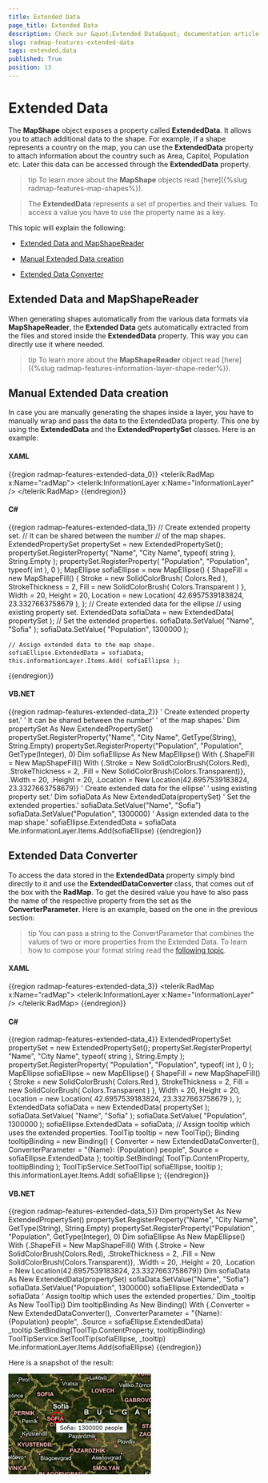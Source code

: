 ```yaml
---
title: Extended Data
page_title: Extended Data
description: Check our &quot;Extended Data&quot; documentation article for the RadMap {{ site.framework_name }} control.
slug: radmap-features-extended-data
tags: extended,data
published: True
position: 13
---
```


# Extended Data

The __MapShape__ object exposes a property called __ExtendedData__. It allows you to attach additional data to the shape. For example, if a shape represents a country on the map, you can use the __ExtendedData__ property to attach information about the country such as Area, Capitol, Population etc. Later this data can be accessed through the __ExtendedData__ property.

>tip To learn more about the __MapShape__ objects read [here]({%slug radmap-features-map-shapes%}).

>The __ExtendedData__ represents a set of properties and their values. To access a value you have to use the property name as a key.

This topic will explain the following:

* [Extended Data and MapShapeReader](#extended-data-and-mapshapereader)

* [Manual Extended Data creation](#manual-extended-data-creation)

* [Extended Data Converter](#extended-data-converter)

## Extended Data and MapShapeReader

When generating shapes automatically from the various data formats via __MapShapeReader__, the __Extended Data__ gets automatically extracted from the files and stored inside the __ExtendedData__ property. This way you can directly use it where needed.

>tip To learn more about the __MapShapeReader__ object read [here]({%slug radmap-features-information-layer-shape-reder%}).

## Manual Extended Data creation

In case you are manually generating the shapes inside a layer, you have to manually wrap and pass the data to the ExtendedData property. This one by using the __ExtendedData__ and the __ExtendedPropertySet__ classes. Here is an example:

#### __XAML__
{{region radmap-features-extended-data_0}}
	<telerik:RadMap x:Name="radMap">
	    <telerik:InformationLayer x:Name="informationLayer" />
	</telerik:RadMap>
{{endregion}}

#### __C#__
{{region radmap-features-extended-data_1}}
	// Create extended property set.
	// It can be shared between the number
	// of the map shapes.
	ExtendedPropertySet propertySet = new ExtendedPropertySet();
	propertySet.RegisterProperty( "Name", "City Name", typeof( string ), String.Empty );
	propertySet.RegisterProperty( "Population", "Population", typeof( int ), 0 );
	MapEllipse sofiaEllipse = new MapEllipse()
	{
	    ShapeFill = new MapShapeFill()
	    {
	        Stroke = new SolidColorBrush( Colors.Red ),
	        StrokeThickness = 2,
	        Fill = new SolidColorBrush( Colors.Transparent )
	    },
	    Width = 20,
	    Height = 20,
	    Location = new Location( 42.6957539183824, 23.3327663758679 ),
	};
	// Create extended data for the ellipse
	// using existing property set.
	ExtendedData sofiaData = new ExtendedData( propertySet );
	// Set the extended properties.
	sofiaData.SetValue( "Name", "Sofia" );
	sofiaData.SetValue( "Population", 1300000 );
	
	// Assign extended data to the map shape.
	sofiaEllipse.ExtendedData = sofiaData;
	this.informationLayer.Items.Add( sofiaEllipse );
{{endregion}}

#### __VB.NET__
{{region radmap-features-extended-data_2}}
	' Create extended property set.'
	' It can be shared between the number'
	' of the map shapes.'
	Dim propertySet As New ExtendedPropertySet()
	propertySet.RegisterProperty("Name", "City Name", GetType(String), String.Empty)
	propertySet.RegisterProperty("Population", "Population", GetType(Integer), 0)
	Dim sofiaEllipse As New MapEllipse() With {.ShapeFill = New MapShapeFill() With {.Stroke = New SolidColorBrush(Colors.Red), .StrokeThickness = 2, .Fill = New SolidColorBrush(Colors.Transparent)}, .Width = 20, .Height = 20, .Location = New Location(42.6957539183824, 23.3327663758679)}
	' Create extended data for the ellipse'
	' using existing property set.'
	Dim sofiaData As New ExtendedData(propertySet)
	' Set the extended properties.'
	sofiaData.SetValue("Name", "Sofia")
	sofiaData.SetValue("Population", 1300000)
	' Assign extended data to the map shape.'
	sofiaEllipse.ExtendedData = sofiaData
	Me.informationLayer.Items.Add(sofiaEllipse)
{{endregion}}

## Extended Data Converter

To access the data stored in the __ExtendedData__ property simply bind directly to it and use the __ExtendedDataConverter__ class, that comes out of the box with the __RadMap__. To get the desired value you have to also pass the name of the respective property from the set as the __ConverterParameter__. Here is an example, based on the one in the previous section:

>tip You can pass a string to the ConvertParameter that combines the values of two or more properties from the Extended Data. To learn how to compose your format string read the [following topic](#ToolTipFormat).

#### __XAML__
{{region radmap-features-extended-data_3}}
	<telerik:RadMap x:Name="radMap">
	    <telerik:InformationLayer x:Name="informationLayer" />
	</telerik:RadMap>
{{endregion}}

#### __C#__
{{region radmap-features-extended-data_4}}
	ExtendedPropertySet propertySet = new ExtendedPropertySet();
	propertySet.RegisterProperty( "Name", "City Name", typeof( string ), String.Empty );
	propertySet.RegisterProperty( "Population", "Population", typeof( int ), 0 );
	MapEllipse sofiaEllipse = new MapEllipse()
	{
	    ShapeFill = new MapShapeFill()
	    {
	        Stroke = new SolidColorBrush( Colors.Red ),
	        StrokeThickness = 2,
	        Fill = new SolidColorBrush( Colors.Transparent )
	    },
	    Width = 20,
	    Height = 20,
	    Location = new Location( 42.6957539183824, 23.3327663758679 ),
	};
	ExtendedData sofiaData = new ExtendedData( propertySet );
	sofiaData.SetValue( "Name", "Sofia" );
	sofiaData.SetValue( "Population", 1300000 );
	sofiaEllipse.ExtendedData = sofiaData;
	// Assign tooltip which uses the extended properties.
	ToolTip tooltip = new ToolTip();
	Binding tooltipBinding = new Binding()
	{
	    Converter = new ExtendedDataConverter(),
	    ConverterParameter = "{Name}: {Population} people",
	    Source = sofiaEllipse.ExtendedData
	};
	tooltip.SetBinding( ToolTip.ContentProperty, tooltipBinding );
	ToolTipService.SetToolTip( sofiaEllipse, tooltip );
	this.informationLayer.Items.Add( sofiaEllipse );
{{endregion}}

#### __VB.NET__
{{region radmap-features-extended-data_5}}
	Dim propertySet As New ExtendedPropertySet()
	propertySet.RegisterProperty("Name", "City Name", GetType(String), String.Empty)
	propertySet.RegisterProperty("Population", "Population", GetType(Integer), 0)
	Dim sofiaEllipse As New MapEllipse() With {.ShapeFill = New MapShapeFill() With {.Stroke = New SolidColorBrush(Colors.Red), .StrokeThickness = 2, .Fill = New SolidColorBrush(Colors.Transparent)}, .Width = 20, .Height = 20, .Location = New Location(42.6957539183824, 23.3327663758679)}
	Dim sofiaData As New ExtendedData(propertySet)
	sofiaData.SetValue("Name", "Sofia")
	sofiaData.SetValue("Population", 1300000)
	sofiaEllipse.ExtendedData = sofiaData
	' Assign tooltip which uses the extended properties.'
	Dim _tooltip As New ToolTip()
	Dim tooltipBinding As New Binding() With {.Converter = New ExtendedDataConverter(), .ConverterParameter = "{Name}: {Population} people", .Source = sofiaEllipse.ExtendedData}
	_tooltip.SetBinding(ToolTip.ContentProperty, tooltipBinding)
	ToolTipService.SetToolTip(sofiaEllipse, _tooltip)
	Me.informationLayer.Items.Add(sofiaEllipse)
{{endregion}}

Here is a snapshot of the result:

![](images/RadMap_Features_ExtendedData_01.png)